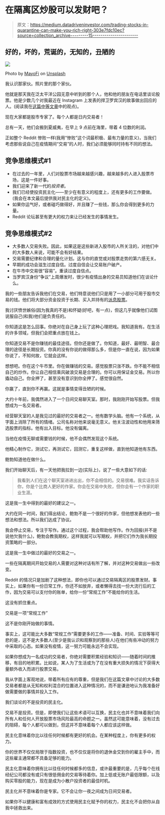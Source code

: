 # 在隔离区炒股可以发财吧？

> 原文：<https://medium.datadriveninvestor.com/trading-stocks-in-quarantine-can-make-you-rich-right-303e7fdc10ec?source=collection_archive---------15----------------------->

## 好的，坏的，荒诞的，无知的，丑陋的

![](img/513f04305437e1995e53165063564acd.png)

Photo by [MayoFi](https://unsplash.com/@mayofi?utm_source=medium&utm_medium=referral) on [Unsplash](https://unsplash.com?utm_source=medium&utm_medium=referral)

我认识那家伙。照片里的那个家伙。

他就是那天我在泛太平洋公园无意中听到的那个人，他和他的朋友在电话里谈论股票。他是少数几个对我最近在 Instagram 上发表的捍卫罗宾汉的故事做出回应的人。(阅读我在[这篇中等文章](https://medium.com/makingofamillionaire/making-money-in-the-stock-market-isnt-a-right-it-s-a-skill-a64ac4fc2b81)中的观点)。

现在大家都是股市专家了。每个人都是日内交易者！

总有一天，他们会搬到夏威夷，在早上 9 点前在海里，带着 4 位数的利润。

正如整个 Reddit 惨败一样(我用“惨败”这个词最积极、最有力量的意义)，当我们考虑那些说自己在疫情期间“交易”的人时，我们必须能够同时持有不同的想法。

## 竞争思维模式#1

*   在过去的一年里，人们对股票市场越来越感兴趣，越来越多的人进入股票市场，这是一件好事。
*   我们迎来了新一代的*投资者*。
*   我们已经使投资民主化——至少在有意义的程度上，还有更多的工作要做。(我会在本文最后提供我对民主化的定义)。
*   如果你运气好，或者碰巧做得好，并且赚了一些钱，那么你会得到更多的力量。
*   Reddit 论坛甚至有更大的权力来让已经发生的事情发生。

## 竞争思维模式#2

*   大多数人交易失败。因此，如果这是这些新进入股市的人所关注的，对他们中的大多数人来说，可能不会有好结果。
*   交易需要纪律和合理的量化计划。这与你的直觉或对股票走势的第六感无关。
*   早期的成功会滋生过度自信。过度自信会让交易账户破产。
*   在牛市中交易很“容易”。重读过度自信点。
*   当罗宾汉身份“争议”上周爆发时，很少有疫情出身的交易员知道他们在谈论什么。

我的一些朋友告诉我他们在交易，他们特意说他们只是用了一小部分可用于股市交易的钱。他们将大部分资金投资于长期、买入并持有的[派息股票](https://roccopendola.medium.com/3-reasons-to-consider-dividend-growth-investing-9db9cd15c155)。

我讨厌愤世嫉俗(因为我真的不是)和怀疑(好吧，有一点)，但这几乎就像他们试图说服自己(和我)他们是负责任的。

你知道这是怎么回事。你绝对在自己身上玩了这种心理把戏。我知道我有。在生活的许多领域，但我们会把重点放在钱上。

你知道交易不是你赚钱的最佳途径。但你还是做了。你知道，最好、最明智、最合理的途径是长期投资。你真的没有你说的做得那么多，但是你一直在说，因为如果你说了，不知何故，它就会这样。

想想吧。你在这个牛市里。你在做赚钱的交易。感觉股票只涨不跌。你不能不相信自己的炒作。你让自己相信乘风破浪交易是合理的。你可以用保证金交易。所以你撬动自己。你全押了，甚至没有意识到你全押了。感觉很自然。

你赢了，直到你不再赢。这就是事情变得丑陋的时候。

大约十年前，我偶然进入了一个日间交易聊天室。那时，我刚刚开始写股票。但我想成为一名交易者。

经营聊天室的人是我见过的最好的交易者之一。他有数学头脑。他有一个系统，从字面上消除了所有的情绪。公司名称对他来说毫无意义。他关注波动性和他用来筛选股票的指标。他有出入目标。他没有偏离。

当他在疫情无聊或需要钱的时候，他不会偶然发现这个系统。

他精心制作它，测试它，再测试它，回测它，重复这样做，直到他知道他有东西。

鲍勃知道他在做什么。

我们开始聊天后，有一天他把我拉到一边(实际上)，说了一些大意如下的话:

> 我看到人们在这个聊天室进进出出，你不会相信的。交易很难。我实话告诉你，你是个比商人更好的作家。你会在交易中失败，但你会有一个作家的职业生涯。

这是我一生中得到的最好的建议之一。

大约在同一时间，我们得出结论，鲍勃不是一个很好的作家，但他想发表他的一些想法和想法。所以我们达成了协议。

我会停止交易，专注于写作。通过这个过程，我会帮助他写作。作为回报(并不是说他欠我什么)，鲍勃会教我期权，这样我就可以写期权，并把它们作为我长期投资策略的一部分。

这是我一生中做过的最好的交易之一。

一些在隔离期间开始交易的人需要对这种对话有所了解，并对这种交易做出一些改变。

Reddit 的情况只是加剧了这种想法，即你也可以通过交易隔离区的股票发财。事实上，如果你有一份日常工作，你还不如放弃，或者懒得去找一份大流行后的工作，因为交易可以支付你的账单，给你一份“常规工作”不能给你的生活。

这没有抓住重点。

交易是一项“常规工作”

这不是你刚开始做的事情。

事实上，这可能比大多数“常规工作”需要更多的工作——准备、时间、实验等等可悲的是，这不是大多数人(至少是我认识和观察到的那些人)在他们有些冲动的努力中采取的心态。如果没有疫情，这一努力可能永远不会实现。

如果你想成为一名成功的交易者，你绝对需要积累经验和知识——随着时间的推移，有目的地积累。比如说，某人为了生活或为了在没有重大损失的情况下获得大量额外收入而进行股票交易。

我从字面上客观地说，带着所有应有的尊重，但是我们在这篇文章中讨论的大多数交易者都是从无知和权利混合的位置进入这种情况的，而不是谦逊地认为我准备好做需要做的事情并投入工作。

我们谈论的不是投资的民主化。

交易不是投资。但是，即使我们让这些术语可以互换，民主化也并不意味着我们向所有人和任何人开放股票市场风险最高的命题之一。虽然这可能意味着，没有过去的阻碍，每个人都可以做到，但这并不意味着每个人都应该这样做。

民主化意味着你比以往任何时候都有更好的机会。在某种程度上，你有更多的权力。

你的世界不仅仅局限于指数投资，也不仅仅是将你的退休金交到你的雇主手中，而这些雇主通常都不具备足够的能力。

民主化意味着你拥有比以往任何时候都多的信息，或许最重要的是，几乎每个在线经纪公司都没有或只有很低佣金的交易等待着你。加上低或无账户最低限额，以及购买零股的能力，现在是成为小散户投资者的最佳时机。

民主化并不意味着你是专家。它不会让你一夜之间成为日间交易者。

如果你不以健康和富有成效的方式使用民主化赋予你的权力，民主化不会把你从自我中拯救出来。